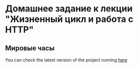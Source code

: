 # Домашнее задание к лекции "Жизненный цикл и работа с HTTP"

## Мировые часы

You can check the latest version of the project running [here](https://darkelf2233.github.io/ra-hw6_1)